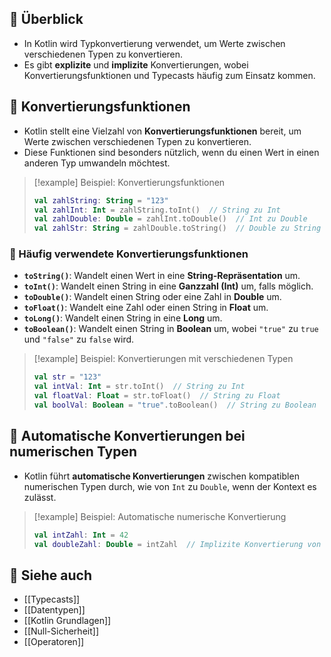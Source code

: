 
## 🔹 Überblick
- In Kotlin wird Typkonvertierung verwendet, um Werte zwischen verschiedenen Typen zu konvertieren.
- Es gibt **explizite** und **implizite** Konvertierungen, wobei Konvertierungsfunktionen und Typecasts häufig zum Einsatz kommen.

## 🔹 Konvertierungsfunktionen
- Kotlin stellt eine Vielzahl von **Konvertierungsfunktionen** bereit, um Werte zwischen verschiedenen Typen zu konvertieren.
- Diese Funktionen sind besonders nützlich, wenn du einen Wert in einen anderen Typ umwandeln möchtest.

> [!example] Beispiel: Konvertierungsfunktionen  
> ```kotlin
> val zahlString: String = "123"
> val zahlInt: Int = zahlString.toInt()  // String zu Int
> val zahlDouble: Double = zahlInt.toDouble()  // Int zu Double
> val zahlStr: String = zahlDouble.toString()  // Double zu String
> ```

### 🔸 Häufig verwendete Konvertierungsfunktionen
- **`toString()`**: Wandelt einen Wert in eine **String-Repräsentation** um.
- **`toInt()`**: Wandelt einen String in eine **Ganzzahl (Int)** um, falls möglich.
- **`toDouble()`**: Wandelt einen String oder eine Zahl in **Double** um.
- **`toFloat()`**: Wandelt eine Zahl oder einen String in **Float** um.
- **`toLong()`**: Wandelt einen String in eine **Long** um.
- **`toBoolean()`**: Wandelt einen String in **Boolean** um, wobei `"true"` zu `true` und `"false"` zu `false` wird.

> [!example] Beispiel: Konvertierungen mit verschiedenen Typen  
> ```kotlin
> val str = "123"
> val intVal: Int = str.toInt()  // String zu Int
> val floatVal: Float = str.toFloat()  // String zu Float
> val boolVal: Boolean = "true".toBoolean()  // String zu Boolean
> ```

## 🔹 Automatische Konvertierungen bei numerischen Typen
- Kotlin führt **automatische Konvertierungen** zwischen kompatiblen numerischen Typen durch, wie von `Int` zu `Double`, wenn der Kontext es zulässt.

> [!example] Beispiel: Automatische numerische Konvertierung  
> ```kotlin
> val intZahl: Int = 42
> val doubleZahl: Double = intZahl  // Implizite Konvertierung von Int zu Double
> ```

## 🔹 Siehe auch
- [[Typecasts]]
- [[Datentypen]]
- [[Kotlin Grundlagen]]
- [[Null-Sicherheit]]
- [[Operatoren]]



